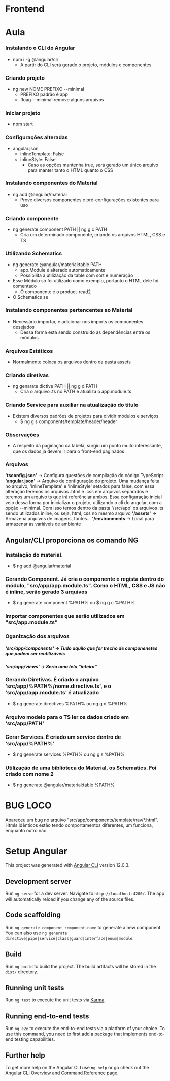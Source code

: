 # Frontend

# Aula

### Instalando o CLI do Angular
- npm i -g @angular/cli
    - A partir do CLI será gerado o projeto, módulos e componentes

### Criando projeto
- ng new NOME PREFIXO --minimal
    - PREFIXO padrão é app
    - floag --minimal remove alguns arquivos

### Iniciar projeto
- npm start

### Configurações alteradas
- angular.json
    - inlineTemplate: False
    - inlineStyle: False
        - Caso as opções mantenha true, será gerado um único arquivo para manter tanto o HTML quanto o CSS

### Instalando componentes do Material
- ng add @angular/material
    - Prove diversos componentes e pré-configurações existentes para uso

### Criando componente
- ng generate component PATH || ng g c PATH
    - Cria um determinado componente, criando os arquivos HTML, CSS e TS

### Utilizando Schematics
- ng generate @angular/material:table PATH
    - app.Module é alterado automaticamente
    - Possibilita a utilização da table com sort e numeração
- Esse Módulo só foi utilizado como exemplo, portanto o HTML dele foi comentado
    - O componente é o product-read2
- O Schematics se

### Instalando componentes pertencentes ao Material
- Necessário importar, e adicionar nos imports os componentes desejados
    - Dessa forma está sendo construido as dependências entre os módulos.

### Arquivos Estáticos
- Normalmente coloca os arquivos dentro da pasta assets

### Criando diretivas
- ng genarate dictive PATH || ng g d PATH
    - Cria o arquivo .ts no PATH e atualiza o app.module.ts

### Criando Service para auxiliar na atualização do titulo
- Existem diversos padrões de projetos para dividir módulos e serviços
    - $ ng g s components/template/header/header

### Observações
- A respeito da paginação da tabela, surgiu um ponto muito interessante, que os dados já devem ir para o front-end paginados

### Arquivos
<b>'tsconfig.json'</b> -> Configura questões de compilação do código TypeScript
<b>'angular.json'</b> -> Arquivo de configuração do projeto. Uma mudança feita no arquivo, 'inlineTemplate' e 'inlineStyle' setados para false, com essa alteração teremos os arquivos .html e .css em arquivos separados e teremos um arquivo ts que irá referênciar ambos. Essa configuração inicial veio dessa forma por inicializar o projeto, utilizando o cli do angular, com a opção --minimal. Com isso temos dentro da pasta '/src/app' os arquivos .ts sendo utilizados inline, ou seja, html, css no mesmo arquivo
<b>'/assets'</b> -> Armazena arquivos de imagens, fontes...
<b>'/environments</b> -> Local para armazenar as variáveis de ambiente

## Angular/CLI proporciona os comando NG

### Instalação do material.
- $ ng add @angular/material

### Gerando Component. Já cria o componente e regista dentro do módulo, "src/app/app.module.ts". Como o HTML, CSS e JS não é inline, serão gerado 3 arquivos
- $ ng generate component %PATH% ou $ ng g c %PATH%

### Importar componentes que serão utilizados em "src/app.module.ts"

### Oganização dos arquivos
##### 'src/app/components' -> Tudo aquilo que for trecho de componenetes que podem ser reutilizáveis
##### 'src/app/views' -> Seria uma tela "inteira"

### Gerando Diretivas. É criado o arquivo 'src/app/%PATH%/nome.directive.ts', e o 'src/app/app.module.ts' é atualizado
- $ ng generate directives %PATH% ou ng g d %PATH%

### Arquivo modelo para o TS ler os dados criado em 'src/app/PATH'

### Gerar Services. É criado um service dentro de 'src/app/%PATH%'
- $ ng generate services %PATH% ou ng g s %PATH%

### Utilização de uma biblioteca do Material, os Schematics. Foi criado com nome 2
- $ ng generate @angular/material:table %PATH%

# BUG LOCO #
Apareceu um bug no arquivo "src/app/components/template/nav/*.html". Htmls idênticos estão tendo comportamentos diferentes, um funciona, enquanto outro não.

# Setup Angular

This project was generated with [Angular CLI](https://github.com/angular/angular-cli) version 12.0.3.

## Development server

Run `ng serve` for a dev server. Navigate to `http://localhost:4200/`. The app will automatically reload if you change any of the source files.

## Code scaffolding

Run `ng generate component component-name` to generate a new component. You can also use `ng generate directive|pipe|service|class|guard|interface|enum|module`.

## Build

Run `ng build` to build the project. The build artifacts will be stored in the `dist/` directory.

## Running unit tests

Run `ng test` to execute the unit tests via [Karma](https://karma-runner.github.io).

## Running end-to-end tests

Run `ng e2e` to execute the end-to-end tests via a platform of your choice. To use this command, you need to first add a package that implements end-to-end testing capabilities.

## Further help

To get more help on the Angular CLI use `ng help` or go check out the [Angular CLI Overview and Command Reference](https://angular.io/cli) page.
